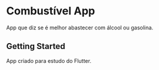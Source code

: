 # Combustível App

App que diz se é melhor abastecer com álcool ou gasolina.

## Getting Started

App criado para estudo do Flutter.